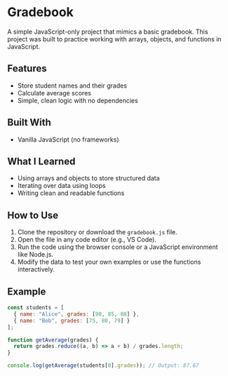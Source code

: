 # Gradebook 

A simple JavaScript-only project that mimics a basic gradebook. This project was built to practice working with arrays, objects, and functions in JavaScript.

## Features

- Store student names and their grades
- Calculate average scores
- Simple, clean logic with no dependencies

##  Built With

- Vanilla JavaScript (no frameworks)

##  What I Learned

- Using arrays and objects to store structured data
- Iterating over data using loops
- Writing clean and readable functions

## How to Use

1. Clone the repository or download the `gradebook.js` file.
2. Open the file in any code editor (e.g., VS Code).
3. Run the code using the browser console or a JavaScript environment like Node.js.
4. Modify the data to test your own examples or use the functions interactively.

## Example

```js
const students = [
  { name: "Alice", grades: [90, 85, 88] },
  { name: "Bob", grades: [75, 80, 79] }
];

function getAverage(grades) {
  return grades.reduce((a, b) => a + b) / grades.length;
}

console.log(getAverage(students[0].grades)); // Output: 87.67
